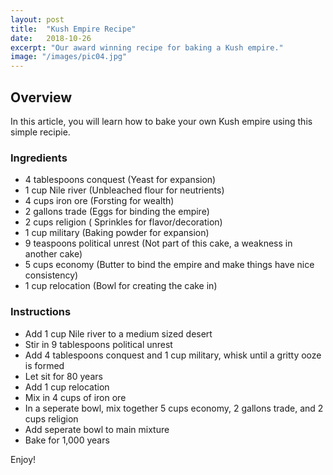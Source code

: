 ```yaml
---
layout: post
title:  "Kush Empire Recipe"
date:   2018-10-26
excerpt: "Our award winning recipe for baking a Kush empire."
image: "/images/pic04.jpg"
---
```


## Overview

In this article, you will learn how to bake your own Kush empire using this simple recipie. 

### Ingredients

- 4 tablespoons conquest (Yeast for expansion)
- 1 cup Nile river (Unbleached flour for neutrients)
- 4 cups iron ore (Forsting for wealth)
- 2 gallons trade (Eggs for binding the empire)
- 2 cups religion ( Sprinkles for flavor/decoration)
- 1 cup military (Baking powder for expansion)
- 9 teaspoons political unrest (Not part of this cake, a weakness in another cake)
- 5 cups economy (Butter to bind the empire and make things have nice consistency)
- 1 cup relocation (Bowl for creating the cake in)


### Instructions

- Add 1 cup Nile river to a medium sized desert
- Stir in 9 tablespoons political unrest
- Add 4 tablespoons conquest and 1 cup military, whisk until a gritty ooze is formed
- Let sit for 80 years
- Add 1 cup relocation
- Mix in 4 cups of iron ore 
- In a seperate bowl, mix together 5 cups economy, 2 gallons trade, and 2 cups religion
- Add seperate bowl to main mixture
- Bake for 1,000 years

Enjoy!
